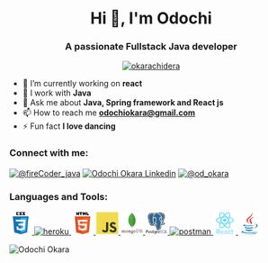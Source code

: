 <h1 align="center">Hi 👋, I'm Odochi</h1>
<h3 align="center">A passionate Fullstack Java developer</h3>
<p align="center">

 </p>
<p align="center"> <a href="https://github.com/ryo-ma/github-profile-trophy"><img src="https://github-profile-trophy.vercel.app/?username=okarachidera" alt="okarachidera" /></a> </p>

- 🔭 I’m currently working on **react**
- 🌱 I work with **Java**
- 💬 Ask me about **Java, Spring framework and React js**
- 📫 How to reach me **odochiokara@gmail.com**
- ⚡ Fun fact **I love dancing**
<h3 align="left">Connect with me:</h3>
<p align="left">
<a href="https://twitter.com/@fireCoder_java" target="blank"><img align="center" src="https://raw.githubusercontent.com/rahuldkjain/github-profile-readme-generator/master/src/images/icons/Social/twitter.svg" alt="@fireCoder_java" height="30" width="40" /></a>
<a href="https://linkedin.com/in/odochi-okara-682696108" target="blank"><img align="center" src="https://raw.githubusercontent.com/rahuldkjain/github-profile-readme-generator/master/src/images/icons/Social/linked-in-alt.svg" alt="Odochi Okara Linkedin" height="30" width="40" /></a>
<a href="https://instagram.com/od_okara" target="blank"><img align="center" src="https://raw.githubusercontent.com/rahuldkjain/github-profile-readme-generator/master/src/images/icons/Social/instagram.svg" alt="@od_okara" height="30" width="40" /></a>
</p>
<h3 align="left">Languages and Tools:</h3>
<p align="left"> <a href="https://www.w3schools.com/css/" target="_blank" rel="noreferrer"> <img src="https://raw.githubusercontent.com/devicons/devicon/master/icons/css3/css3-original-wordmark.svg" alt="css3" width="40" height="40"/> </a> <a href="https://heroku.com" target="_blank" rel="noreferrer"> <img src="https://www.vectorlogo.zone/logos/heroku/heroku-icon.svg" alt="heroku" width="40" height="40"/> </a> <a href="https://www.w3.org/html/" target="_blank" rel="noreferrer"> <img src="https://raw.githubusercontent.com/devicons/devicon/master/icons/html5/html5-original-wordmark.svg" alt="html5" width="40" height="40"/> </a> <a href="https://developer.mozilla.org/en-US/docs/Web/JavaScript" target="_blank" rel="noreferrer"> <img src="https://raw.githubusercontent.com/devicons/devicon/master/icons/javascript/javascript-original.svg" alt="javascript" width="40" height="40"/> </a> <a href="https://www.mongodb.com/" target="_blank" rel="noreferrer"> <img src="https://raw.githubusercontent.com/devicons/devicon/master/icons/mongodb/mongodb-original-wordmark.svg" alt="mongodb" width="40" height="40"/> </a> <a href="https://www.postgresql.org" target="_blank" rel="noreferrer"> <img src="https://raw.githubusercontent.com/devicons/devicon/master/icons/postgresql/postgresql-original-wordmark.svg" alt="postgresql" width="40" height="40"/> </a> <a href="https://postman.com" target="_blank" rel="noreferrer"> <img src="https://www.vectorlogo.zone/logos/getpostman/getpostman-icon.svg" alt="postman" width="40" height="40"/> </a> <a href="https://reactjs.org/" target="_blank" rel="noreferrer"> <img src="https://raw.githubusercontent.com/devicons/devicon/master/icons/react/react-original-wordmark.svg" alt="react" width="40" height="40"/> </a> 
<a href="https://www.typescriptlang.org/" target="_blank" rel="noreferrer"> <img src="https://raw.githubusercontent.com/devicons/devicon/master/icons/java/java-original.svg" alt="java" width="40" height="40"/> </a> </p>
<p><img align="center" src="https://github-readme-stats.vercel.app/api/top-langs?username=Odochi-Okara&show_icons=true&locale=en&layout=compact" alt="Odochi Okara" /></p>

